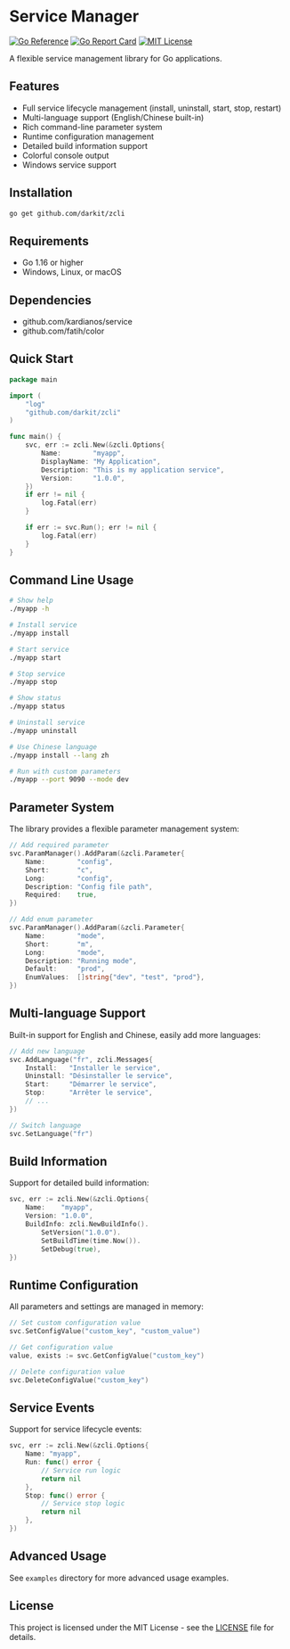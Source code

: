 # Service Manager

[![Go Reference](https://pkg.go.dev/badge/github.com/darkit/zcli.svg)](https://pkg.go.dev/github.com/darkit/zcli)
[![Go Report Card](https://goreportcard.com/badge/github.com/darkit/zcli)](https://goreportcard.com/report/github.com/darkit/zcli)
[![MIT License](https://img.shields.io/badge/license-MIT-blue.svg)](https://github.com/darkit/zcli/blob/master/LICENSE)

A flexible service management library for Go applications.

## Features

- Full service lifecycle management (install, uninstall, start, stop, restart)
- Multi-language support (English/Chinese built-in)
- Rich command-line parameter system
- Runtime configuration management
- Detailed build information support
- Colorful console output
- Windows service support

## Installation

```bash
go get github.com/darkit/zcli
```

## Requirements

- Go 1.16 or higher
- Windows, Linux, or macOS

## Dependencies

- github.com/kardianos/service
- github.com/fatih/color

## Quick Start

```go
package main

import (
    "log"
    "github.com/darkit/zcli"
)

func main() {
    svc, err := zcli.New(&zcli.Options{
        Name:        "myapp",
        DisplayName: "My Application",
        Description: "This is my application service",
        Version:     "1.0.0",
    })
    if err != nil {
        log.Fatal(err)
    }

    if err := svc.Run(); err != nil {
        log.Fatal(err)
    }
}
```

## Command Line Usage

```bash
# Show help
./myapp -h

# Install service
./myapp install

# Start service
./myapp start

# Stop service
./myapp stop

# Show status
./myapp status

# Uninstall service
./myapp uninstall

# Use Chinese language
./myapp install --lang zh

# Run with custom parameters
./myapp --port 9090 --mode dev
```

## Parameter System

The library provides a flexible parameter management system:

```go
// Add required parameter
svc.ParamManager().AddParam(&zcli.Parameter{
    Name:        "config",
    Short:       "c",
    Long:        "config",
    Description: "Config file path",
    Required:    true,
})

// Add enum parameter
svc.ParamManager().AddParam(&zcli.Parameter{
    Name:        "mode",
    Short:       "m",
    Long:        "mode",
    Description: "Running mode",
    Default:     "prod",
    EnumValues:  []string{"dev", "test", "prod"},
})
```

## Multi-language Support

Built-in support for English and Chinese, easily add more languages:

```go
// Add new language
svc.AddLanguage("fr", zcli.Messages{
    Install:   "Installer le service",
    Uninstall: "Désinstaller le service",
    Start:     "Démarrer le service",
    Stop:      "Arrêter le service",
    // ...
})

// Switch language
svc.SetLanguage("fr")
```

## Build Information

Support for detailed build information:

```go
svc, err := zcli.New(&zcli.Options{
    Name:    "myapp",
    Version: "1.0.0",
    BuildInfo: zcli.NewBuildInfo().
        SetVersion("1.0.0").
        SetBuildTime(time.Now()).
        SetDebug(true),
})
```

## Runtime Configuration

All parameters and settings are managed in memory:

```go
// Set custom configuration value
svc.SetConfigValue("custom_key", "custom_value")

// Get configuration value
value, exists := svc.GetConfigValue("custom_key")

// Delete configuration value
svc.DeleteConfigValue("custom_key")
```

## Service Events

Support for service lifecycle events:

```go
svc, err := zcli.New(&zcli.Options{
    Name: "myapp",
    Run: func() error {
        // Service run logic
        return nil
    },
    Stop: func() error {
        // Service stop logic
        return nil
    },
})
```

## Advanced Usage

See `examples` directory for more advanced usage examples.

## License

This project is licensed under the MIT License - see the [LICENSE](LICENSE) file for details.